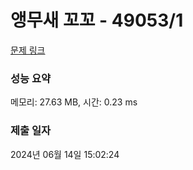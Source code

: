 # 앵무새 꼬꼬 - 49053/1 

[문제 링크](https://level.goorm.io/exam/49053/%EC%95%B5%EB%AC%B4%EC%83%88-%EA%BC%AC%EA%BC%AC/quiz/1) 

### 성능 요약

메모리: 27.63 MB, 시간: 0.23 ms

### 제출 일자

2024년 06월 14일 15:02:24

